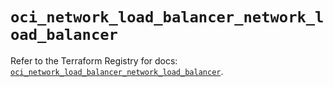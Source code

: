 # `oci_network_load_balancer_network_load_balancer`

Refer to the Terraform Registry for docs: [`oci_network_load_balancer_network_load_balancer`](https://registry.terraform.io/providers/hashicorp/oci/7.19.0/docs/resources/network_load_balancer_network_load_balancer).
